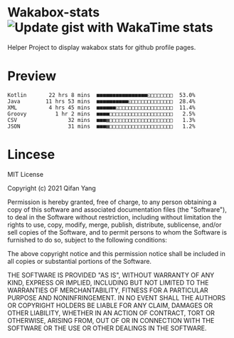  # Wakabox-stats ![Update gist with WakaTime stats](https://github.com/underwindfall/wakabox-stats/workflows/Update%20gist%20with%20WakaTime%20stats/badge.svg)

  Helper Project to display wakabox stats for github profile pages. 
 # Preview 
  
  ```  
 Kotlin       22 hrs 8 mins  ■■■■■■■■■■■■■■■■◱□□□□□□□  53.0%
Java        11 hrs 53 mins  ■■■■■■■■■■◱□□□□□□□□□□□□□  28.4%
XML          4 hrs 45 mins  ■■■■■■◱□□□□□□□□□□□□□□□□□  11.4%
Groovy         1 hr 2 mins  ■■■■□□□□□□□□□□□□□□□□□□□□   2.5%
CSV                32 mins  ■■■▦□□□□□□□□□□□□□□□□□□□□   1.3%
JSON               31 mins  ■■■▦□□□□□□□□□□□□□□□□□□□□   1.2% 
 ``` 
  
 
 # Lincese 

  MIT License

  Copyright (c) 2021 Qifan Yang
  
  Permission is hereby granted, free of charge, to any person obtaining a copy
  of this software and associated documentation files (the "Software"), to deal
  in the Software without restriction, including without limitation the rights
  to use, copy, modify, merge, publish, distribute, sublicense, and/or sell
  copies of the Software, and to permit persons to whom the Software is
  furnished to do so, subject to the following conditions:
  
  The above copyright notice and this permission notice shall be included in all
  copies or substantial portions of the Software.
  
  THE SOFTWARE IS PROVIDED "AS IS", WITHOUT WARRANTY OF ANY KIND, EXPRESS OR
  IMPLIED, INCLUDING BUT NOT LIMITED TO THE WARRANTIES OF MERCHANTABILITY,
  FITNESS FOR A PARTICULAR PURPOSE AND NONINFRINGEMENT. IN NO EVENT SHALL THE
  AUTHORS OR COPYRIGHT HOLDERS BE LIABLE FOR ANY CLAIM, DAMAGES OR OTHER
  LIABILITY, WHETHER IN AN ACTION OF CONTRACT, TORT OR OTHERWISE, ARISING FROM,
  OUT OF OR IN CONNECTION WITH THE SOFTWARE OR THE USE OR OTHER DEALINGS IN THE
  SOFTWARE.
